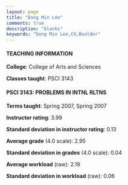 ```yaml
---
layout: page
title: "Dong Min Lee" 
comments: true
description: "blanks"
keywords: "Dong Min Lee,CU,Boulder"
---
```

<head>
<script src="https://ajax.googleapis.com/ajax/libs/jquery/2.1.3/jquery.min.js"></script>
<script src="https://dl.dropboxusercontent.com/s/pc42nxpaw1ea4o9/highcharts.js?dl=0"></script>
<!-- <script src="../assets/js/highcharts.js"></script> -->
<style type="text/css">@font-face {
	font-family: "Bebas Neue";
	src: url(https://www.filehosting.org/file/details/544349/BebasNeue Regular.otf) format("opentype");
	}
	h1.Bebas { 
		font-family: "Bebas Neue", Verdana, Tahoma;
	}
</style>
</head>
	   
#### TEACHING INFORMATION

**College**: College of Arts and Sciences

**Classes taught**: PSCI 3143

#### PSCI 3143: PROBLEMS IN INTNL RLTNS

**Terms taught**: Spring 2007, Spring 2007

**Instructor rating**: 3.99

**Standard deviation in instructor rating**: 0.13

**Average grade** (4.0 scale): 2.95

**Standard deviation in grades** (4.0 scale): 0.04

**Average workload** (raw): 2.19

**Standard deviation in workload** (raw): 0.06

